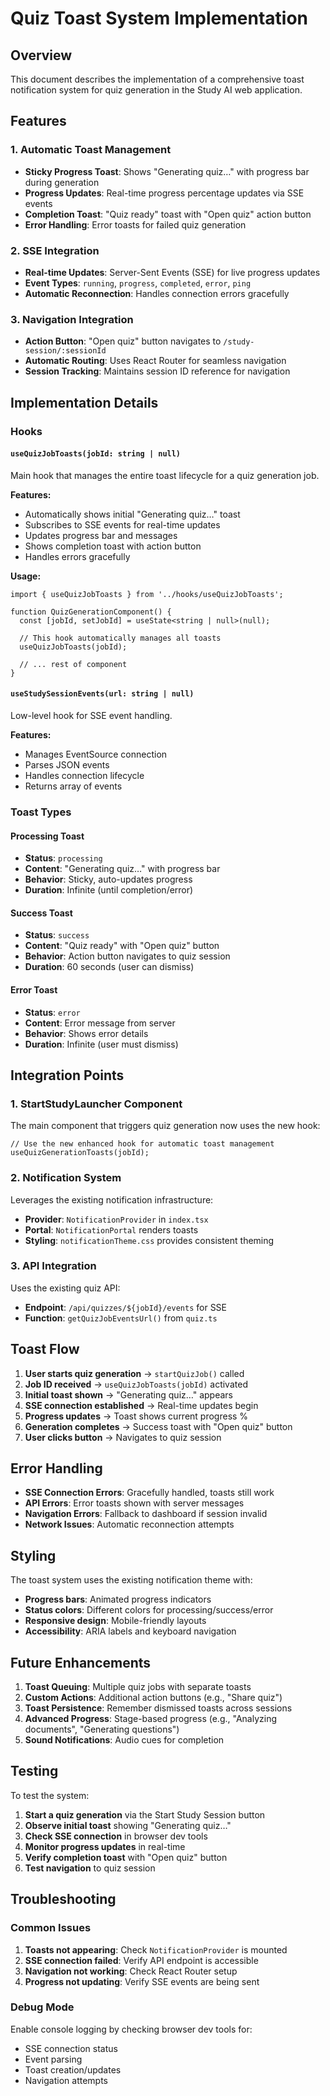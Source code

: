 # Quiz Toast System Implementation

## Overview

This document describes the implementation of a comprehensive toast notification system for quiz generation in the Study AI web application.

## Features

### 1. Automatic Toast Management
- **Sticky Progress Toast**: Shows "Generating quiz…" with progress bar during generation
- **Progress Updates**: Real-time progress percentage updates via SSE events
- **Completion Toast**: "Quiz ready" toast with "Open quiz" action button
- **Error Handling**: Error toasts for failed quiz generation

### 2. SSE Integration
- **Real-time Updates**: Server-Sent Events (SSE) for live progress updates
- **Event Types**: `running`, `progress`, `completed`, `error`, `ping`
- **Automatic Reconnection**: Handles connection errors gracefully

### 3. Navigation Integration
- **Action Button**: "Open quiz" button navigates to `/study-session/:sessionId`
- **Automatic Routing**: Uses React Router for seamless navigation
- **Session Tracking**: Maintains session ID reference for navigation

## Implementation Details

### Hooks

#### `useQuizJobToasts(jobId: string | null)`
Main hook that manages the entire toast lifecycle for a quiz generation job.

**Features:**
- Automatically shows initial "Generating quiz…" toast
- Subscribes to SSE events for real-time updates
- Updates progress bar and messages
- Shows completion toast with action button
- Handles errors gracefully

**Usage:**
```tsx
import { useQuizJobToasts } from '../hooks/useQuizJobToasts';

function QuizGenerationComponent() {
  const [jobId, setJobId] = useState<string | null>(null);
  
  // This hook automatically manages all toasts
  useQuizJobToasts(jobId);
  
  // ... rest of component
}
```

#### `useStudySessionEvents(url: string | null)`
Low-level hook for SSE event handling.

**Features:**
- Manages EventSource connection
- Parses JSON events
- Handles connection lifecycle
- Returns array of events

### Toast Types

#### Processing Toast
- **Status**: `processing`
- **Content**: "Generating quiz…" with progress bar
- **Behavior**: Sticky, auto-updates progress
- **Duration**: Infinite (until completion/error)

#### Success Toast
- **Status**: `success`
- **Content**: "Quiz ready" with "Open quiz" button
- **Behavior**: Action button navigates to quiz session
- **Duration**: 60 seconds (user can dismiss)

#### Error Toast
- **Status**: `error`
- **Content**: Error message from server
- **Behavior**: Shows error details
- **Duration**: Infinite (user must dismiss)

## Integration Points

### 1. StartStudyLauncher Component
The main component that triggers quiz generation now uses the new hook:

```tsx
// Use the new enhanced hook for automatic toast management
useQuizGenerationToasts(jobId);
```

### 2. Notification System
Leverages the existing notification infrastructure:
- **Provider**: `NotificationProvider` in `index.tsx`
- **Portal**: `NotificationPortal` renders toasts
- **Styling**: `notificationTheme.css` provides consistent theming

### 3. API Integration
Uses the existing quiz API:
- **Endpoint**: `/api/quizzes/${jobId}/events` for SSE
- **Function**: `getQuizJobEventsUrl()` from `quiz.ts`

## Toast Flow

1. **User starts quiz generation** → `startQuizJob()` called
2. **Job ID received** → `useQuizJobToasts(jobId)` activated
3. **Initial toast shown** → "Generating quiz…" appears
4. **SSE connection established** → Real-time updates begin
5. **Progress updates** → Toast shows current progress %
6. **Generation completes** → Success toast with "Open quiz" button
7. **User clicks button** → Navigates to quiz session

## Error Handling

- **SSE Connection Errors**: Gracefully handled, toasts still work
- **API Errors**: Error toasts shown with server messages
- **Navigation Errors**: Fallback to dashboard if session invalid
- **Network Issues**: Automatic reconnection attempts

## Styling

The toast system uses the existing notification theme with:
- **Progress bars**: Animated progress indicators
- **Status colors**: Different colors for processing/success/error
- **Responsive design**: Mobile-friendly layouts
- **Accessibility**: ARIA labels and keyboard navigation

## Future Enhancements

1. **Toast Queuing**: Multiple quiz jobs with separate toasts
2. **Custom Actions**: Additional action buttons (e.g., "Share quiz")
3. **Toast Persistence**: Remember dismissed toasts across sessions
4. **Advanced Progress**: Stage-based progress (e.g., "Analyzing documents", "Generating questions")
5. **Sound Notifications**: Audio cues for completion

## Testing

To test the system:

1. **Start a quiz generation** via the Start Study Session button
2. **Observe initial toast** showing "Generating quiz…"
3. **Check SSE connection** in browser dev tools
4. **Monitor progress updates** in real-time
5. **Verify completion toast** with "Open quiz" button
6. **Test navigation** to quiz session

## Troubleshooting

### Common Issues

1. **Toasts not appearing**: Check `NotificationProvider` is mounted
2. **SSE connection failed**: Verify API endpoint is accessible
3. **Navigation not working**: Check React Router setup
4. **Progress not updating**: Verify SSE events are being sent

### Debug Mode

Enable console logging by checking browser dev tools for:
- SSE connection status
- Event parsing
- Toast creation/updates
- Navigation attempts
